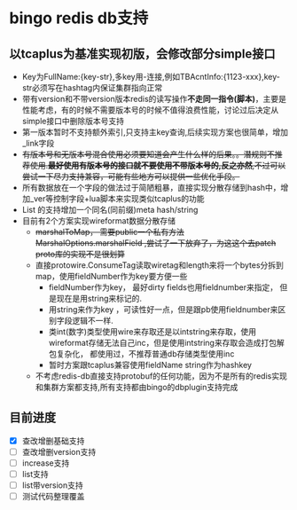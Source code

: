 # bingo redis db支持


## 以tcaplus为基准实现初版，会修改部分simple接口

- Key为FullName:{key-str},多key用-连接,例如TBAcntInfo:{1123-xxx},key-str必须写在hashtag内保证集群指向正常
- 带有version和不带version版本redis的读写操作**不走同一指令(脚本)**，主要是性能考虑，有的时候不需要版本号的时候不值得浪费性能，讨论过后决定从simple接口中删除版本号支持
- 第一版本暂时不支持额外索引,只支持主key查询,后续实现方案也很简单，增加_link字段
- ~~有版本号和无版本号混合使用必须要知道会产生什么样的后果。。潜规则不推荐使用.**最好使用有版本号的接口就不要使用不带版本号的,反之亦然**,不过可以尝试一下尽力支持兼容，可能有些地方可以提供一些优化手段。~~
- 所有数据放在一个字段的做法过于简陋粗暴，直接实现分散存储到hash中，增加_ver等控制字段+lua脚本来实现类似tcaplus的功能
- List 的支持增加一个同名(同前缀)meta hash/string
- 目前有2个方案实现wireformat数据分散存储
    - ~~marshalToMap， 需要public一个私有方法 MarshalOptions.marshalField ,尝试了一下放弃了，为这这个去patch proto库的实现不是很划算~~
    - 直接protowire.ConsumeTag读取wiretag和length来将一个bytes分拆到map，使用fieldNumber作为key要方便一些
        - fieldNumber作为key， 最好dirty fields也用fieldnumber来指定， 但是现在是用string来标记的.
        - 用string来作为key ，可读性好一点，但是跟pb使用fieldnumber来区别字段逻辑不一样.
        - 类int(数字)类型使用wire来存取还是以intstring来存取，使用wireformat存储无法自己inc，但是使用intstring来存取会造成打包解包复杂化， 都使用过，不推荐普通db存储类型使用inc
        - 暂时方案跟tcaplus兼容使用fieldName string作为hashkey
    - 不考虑redis-db直接支持protobuf的任何功能，因为不是所有的redis实现和集群方案都支持,所有支持都由bingo的dbplugin支持完成


## 目前进度
- [x] 查改增删基础支持
- [ ] 查改增删version支持
- [ ] increase支持
- [ ] list支持
- [ ] list带version支持
- [ ] 测试代码整理覆盖